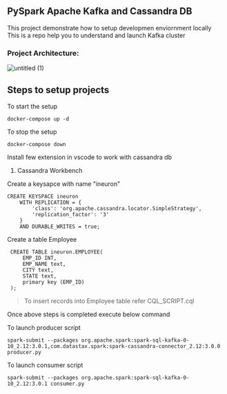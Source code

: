 ## PySpark Apache Kafka and  Cassandra DB 



This project demonstrate how to setup developmen enviornment locally
This is a repo help you to understand and launch Kafka cluster 


### Project Architecture:
![untitled (1)](https://user-images.githubusercontent.com/115451707/219657272-0b190c35-b148-43d3-a30f-7611705f3a6f.png)


## Steps to setup projects

To start the setup
```
docker-compose up -d
```

To stop the setup
```
docker-compose down
```

Install few extension in vscode to work with cassandra db
1. Cassandra Workbench

Create a keysapce with name "ineuron"
```
CREATE KEYSPACE ineuron
	WITH REPLICATION = {
		'class': 'org.apache.cassandra.locator.SimpleStrategy',
		'replication_factor': '3'
	}
	AND DURABLE_WRITES = true;
```

Create a table Employee
```
 CREATE TABLE ineuron.EMPLOYEE(
     EMP_ID INT,
     EMP_NAME text,
     CITY text,
     STATE text,
     primary key (EMP_ID)
 );
```

> To insert records into Employee table refer CQL_SCRIPT.cql

Once above steps is completed execute below command

To launch producer script
```
spark-submit --packages org.apache.spark:spark-sql-kafka-0-10_2.12:3.0.1,com.datastax.spark:spark-cassandra-connector_2.12:3.0.0  producer.py 
```

To launch consumer script
```
spark-submit --packages org.apache.spark:spark-sql-kafka-0-10_2.12:3.0.1 consumer.py 
```
